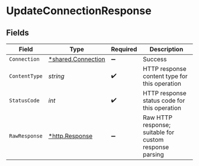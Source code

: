 # UpdateConnectionResponse


## Fields

| Field                                                   | Type                                                    | Required                                                | Description                                             |
| ------------------------------------------------------- | ------------------------------------------------------- | ------------------------------------------------------- | ------------------------------------------------------- |
| `Connection`                                            | [*shared.Connection](../../models/shared/connection.md) | :heavy_minus_sign:                                      | Success                                                 |
| `ContentType`                                           | *string*                                                | :heavy_check_mark:                                      | HTTP response content type for this operation           |
| `StatusCode`                                            | *int*                                                   | :heavy_check_mark:                                      | HTTP response status code for this operation            |
| `RawResponse`                                           | [*http.Response](https://pkg.go.dev/net/http#Response)  | :heavy_minus_sign:                                      | Raw HTTP response; suitable for custom response parsing |